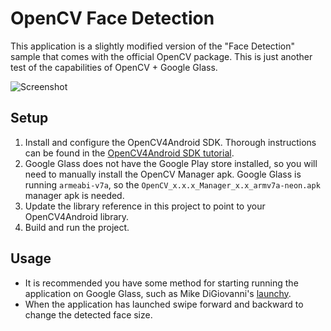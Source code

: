 # OpenCV Face Detection

This application is a slightly modified version of the "Face Detection" sample that comes with the official OpenCV package. This is just another test of the capabilities of OpenCV + Google Glass.

![Screenshot](https://raw.github.com/space150/google-glass-playground/master/OpenCVFaceDetection/screenshot.png)

## Setup

1. Install and configure the OpenCV4Android SDK. Thorough instructions can be found in the [OpenCV4Android SDK tutorial](http://docs.opencv.org/doc/tutorials/introduction/android_binary_package/O4A_SDK.html). 
2. Google Glass does not have the Google Play store installed, so you will need to manually install the OpenCV Manager apk. Google Glass is running <code>armeabi-v7a</code>, so the <code>OpenCV_x.x.x_Manager_x.x_armv7a-neon.apk</code> manager apk is needed.
2. Update the library reference in this project to point to your OpenCV4Android library.
3. Build and run the project.

## Usage

* It is recommended you have some method for starting running the application on Google Glass, such as Mike DiGiovanni's [launchy](https://github.com/kaze0/launchy).
* When the application has launched swipe forward and backward to change the detected face size.
